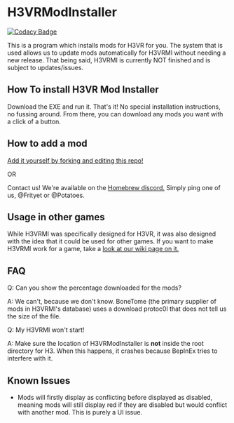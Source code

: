 # H3VRModInstaller

[![Codacy Badge](https://api.codacy.com/project/badge/Grade/0a9a0cffc0c3420d9f53ae64f504a5b1)](https://app.codacy.com/gh/Frityet/H3VRModInstaller?utm_source=github.com&utm_medium=referral&utm_content=Frityet/H3VRModInstaller&utm_campaign=Badge_Grade)

This is a program which installs mods for H3VR for you. The system that is used allows us to update mods automatically for H3VRMI without needing a new release. That being said, H3VRMI is currently NOT finished and is subject to updates/issues.

## How To install H3VR Mod Installer

Download the EXE and run it. That's it! No special installation instructions, no fussing around. From there, you can download any mods you want with a click of a button.

## How to add a mod

[Add it yourself by forking and editing this repo!](https://github.com/WFIOST/H3VR-Mod-Installer-Database)

OR

Contact us! We're available on the [Homebrew discord.](https://discord.gg/83yTrfr) Simply ping one of us, @Frityet or @Potatoes.

## Usage in other games

While H3VRMI was specifically designed for H3VR, it was also designed with the idea that it could be used for other games. If you want to make H3VRMI work for a game, take a [look at our wiki page on it.](https://github.com/Frityet/H3VRModInstaller/wiki/Utilizing-ModInstaller-for-Other-Games-(MICOverride))

## FAQ

Q: Can you show the percentage downloaded for the mods?

A: We can't, because we don't know. BoneTome (the primary supplier of mods in H3VRMI's database) uses a download protoc0l that does not tell us the size of the file.


Q: My H3VRMI won't start!

A: Make sure the location of H3VRModInstaller is **not** inside the root directory for H3. When this happens, it crashes because BepInEx tries to interfere with it.

## Known Issues

- Mods will firstly display as conflicting before displayed as disabled, meaning mods will still display red if they are disabled but would conflict with another mod. This is purely a UI issue.

